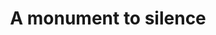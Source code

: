 ---
pid: llg194
title: A monument to silence
location_transcription: Rittenhouse square
coordinates: "[-75.17127336118, 39.949194122973]"
zipcode: '19010'
gen_neighborhood: 
neighborhood: Brwn Mawr
outside_phl: 'Bryn Mawr PA '
age: '16'
age_range: 13-19
instagram: 
image_file_name: llg_194.jpg
proposal_transcription: 
topic: Unknown
topic_summary: '0'
type: Bench
keywords_other: silence, awareness, attention, quiet
credit: "#Listentosilence"
image_labels: 
twitter: 
facebook: 
permalink: "/monuments/llg194/"
layout: item-page
---